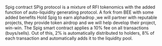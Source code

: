 Spig contract SPig protocol is a mixture of RFI tokenomics with the added function of auto-liquidity generating protocol. A fork from BEE with some added benefits
Hold Spig to earn alphadrop ,we will partner with reputable projects, they provide token airdrop and we will help develop their project, win-win.
The Spig smart contract applies a 10% fee on all transactions (buys/sells). Out of this, 2% is automatically distributed to holders, 8% of each transaction and automatically adds it to the liquidity pool.
